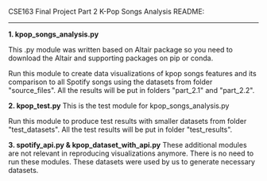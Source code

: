 CSE163 Final Project Part 2 K-Pop Songs Analysis README:

*********************************************************************

**1. kpop_songs_analysis.py**

This .py module was written based on Altair package so you need
to download the Altair and supporting packages on pip or conda.

Run this module to create data visualizations of kpop songs features and
its comparison to all Spotify songs using the datasets from folder "source_files".
All the results will be put in folders "part_2.1" and "part_2.2".

**2. kpop_test.py**
This is the test module for kpop_songs_analysis.py

Run this module to produce test results with smaller datasets from folder "test_datasets".
All the test results will be put in folder "test_results".

**3. spotify_api.py & kpop_dataset_with_api.py**
These additional modules are not relevant in reproducing visualizations anymore.
There is no need to run these modules.
These datasets were used by us to generate necessary datasets.
